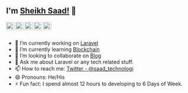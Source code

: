 ## I'm [Sheikh Saad!](#) 👋

<a href="https://twitter.com/saad_technologi">
  <img align="left" alt="Sheikh's Twitter" width="22px" src="https://cdn.jsdelivr.net/npm/simple-icons@v3/icons/twitter.svg" />
</a>
<a href="https://www.linkedin.com/in/saad-technologist/">
  <img align="left" alt="Sheikh's Linkdein" width="22px" src="https://cdn.jsdelivr.net/npm/simple-icons@v3/icons/linkedin.svg" />
</a>
<a href="https://github.com/sheikhsid">
  <img align="left" alt="Sheikh's Github" width="22px" src="https://cdn.jsdelivr.net/npm/simple-icons@v3/icons/github.svg" />
</a>
<a href="https://www.facebook.com/Saad.Technologist/">
  <img align="left" alt="Sheikh's Facebook" width="22px" src="https://cdn.jsdelivr.net/npm/simple-icons@v3/icons/facebook.svg" />
</a>
<a href="#">
  <img align="left" alt="Sheikh's Youtube" width="22px" src="https://cdn.jsdelivr.net/npm/simple-icons@v3/icons/youtube.svg" />
</a>
<br/>
<br/>

- 🔭 I’m currently working on [Laravel](http://laravel.com)
- 🌱 I’m currently learning [Blockchain](https://www.blockchain.com/)
- 👯 I’m looking to collaborate on [Blog](https://thetechblog.us/)
- 💬 Ask me about Laravel or any tech related stuff.
- 📫 How to reach me: [Twitter - @saad_technologi](https://twitter.com/saad_technologi)
- 😄 Pronouns: He/His
- ⚡ Fun fact: I spend almost 12 hours to developing to 6 Days of Week.
